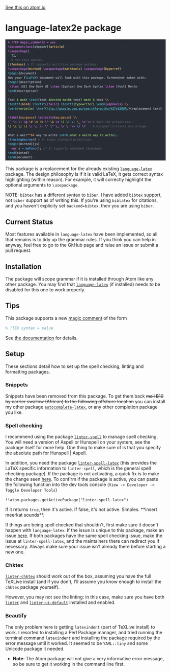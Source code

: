 [See this on atom.io](https://atom.io/packages/language-latex2e)
# language-latex2e package

![Image preview](lib/resources/grammarExample.png)

This package is a replacement for the already existing [`language-latex`](https://atom.io/packages/language-latex) package. The design philosophy is if it is valid LaTeX, it gets correct syntax highlighting (within reason). For example, it will correctly highlight the optional arguments to `\usepackage`.


NOTE: `bibtex` has a different syntax to `biber`. I have added `bibtex` support, not `biber` support as of writing this. If you're using `biblatex` for citations, and you haven't explicity set `backend=bibtex`, then you are using `biber`.

## Current Status

Most features available in `language-latex` have been implemented, so all that remains is to tidy up the grammar rules. If you think you can help in anyway, feel free to go to the GitHub page and raise an issue or submit a pull request.

## Installation

The package will scope grammar if it is installed through Atom like any other package. You may find that [`language-latex`](https://atom.io/packages/language-latex) (if installed) needs to be disabled for this one to work properly.

## Tips
This package supports a new [magic comment](https://tex.stackexchange.com/questions/78101/when-and-why-should-i-use-tex-ts-program-and-tex-encoding) of the form
```latex
% !TEX syntax = value
```
See [the documentation](docs/magic_comments.md) for details.

## Setup
These sections detail how to set up the spell checking, linting and formatting packages.

### Snippets

Snippets have been removed from this package. To get them back ~~mail ₿10 by carrier swallow (African) to the following offshore location~~ you can install my other package [`autocomplete-latex`](https://atom.io/packages/autocomplete-latex), or any other completion package you like.

### Spell checking

I recommend using the package [`linter-spell`](https://atom.io/packages/linter-spell) to manage spell checking. You will need a version of Aspell or Hunspell on your system, see the package itself for more help. One thing to make sure of is that you specify the absolute path for Hunspell | Aspell.

In addition, you need the package [`linter-spell-latex`](https://atom.io/packages/linter-spell-latex) (this provides the LaTeX specific information to `linter-spell`, which is the general spell checking package). If the package is not activating, a quick fix is to make the change seen [here](https://github.com/AtomLinter/linter-spell-latex/pull/28/files). To confirm if the package is active, you can paste the following function into the dev tools console (`View -> Developer -> Toggle Developer Tools`)
```
!!atom.packages.getActivePackage("linter-spell-latex")
```
If it returns `true`, then it's active. If false, it's not active. Simples. \*\*insert meerkat sounds\*\*.

If things are being spell checked that shouldn't, first make sure it doesn't happen with `language-latex`. If the issue is unique to this package, make an issue [here](https://github.com/Aerijo/language-latex2e/issues). If both packages have the same spell checking issue, make the issue at `linter-spell-latex`, and the maintainers there can redirect you if necessary. Always make sure your issue isn't already there before starting a new one.


### Chktex

[`linter-chktex`](https://atom.io/packages/linter-chktex) should work out of the box, assuming you have the full TeXLive install (and if you don't, I'll assume you know enough to install the `chktex` package yourself).

However, you may not see the linting: in this case, make sure you have both [`linter`](https://atom.io/packages/linter) and [`linter-ui-default`](https://atom.io/packages/linter-ui-default) installed and enabled.

### Beautify

The only problem here is getting `latexindent` (part of TeXLive install) to work. I resorted to installing a Perl Package manager, and tried running the terminal command `latexindent` and installing the package required by the error message until it worked. It seemed to be `YAML::tiny` and some Unicode package it needed.

- **Note**: The Atom package will not give a very informative error message, so be sure to get it working in the command line first.
